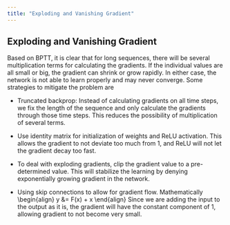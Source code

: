 ```yaml
---
title: "Exploding and Vanishing Gradient"
---
```


## Exploding and Vanishing Gradient

Based on BPTT, it is clear that for long sequences, there will be several multiplication terms for calculating the gradients. If the individual values are all small or big, the gradient can shrink or grow rapidly. In either case, the network is not able to learn properly and may never converge. Some strategies to mitigate the problem are

-   Truncated backprop: Instead of calculating gradients on all time steps, we fix the length of the sequence and only calculate the gradients through those time steps. This reduces the possibility of multiplication of several terms.

-   Use identity matrix for initialization of weights and ReLU activation. This allows the gradient to not deviate too much from $1$, and ReLU will not let the gradient decay too fast.

-   To deal with exploding gradients, clip the gradient value to a pre-determined value. This will stabilize the learning by denying exponentially growing gradient in the network.

-   Using skip connections to allow for gradient flow. Mathematically
    \begin{align}
            y &= F(x) + x
        \end{align}
    Since we are adding the input to the output as it is, the gradient will have the constant component of $1$, allowing gradient to not become very small.

